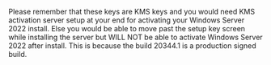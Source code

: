 Please remember that these keys are KMS keys and you would need KMS activation server setup at your end for activating your Windows Server 2022 install. Else you would be able to move past the setup key screen while installing the server but WILL NOT be able to activate Windows Server 2022 after install. This is because the build 20344.1 is a production signed build.
